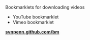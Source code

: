 Bookmarklets for downloading videos  

* YouTube bookmarklet
* Vimeo bookmarklet

[**svnpenn.github.com/bm**](http://svnpenn.github.com/bm)